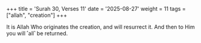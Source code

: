 +++
title = 'Surah 30, Verses 11'
date = '2025-08-27'
weight = 11
tags = ["allah", "creation"]
+++

It is Allah Who originates the creation, and will resurrect it. And then to Him you will ˹all˺ be returned.